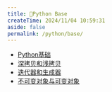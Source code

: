 ```yaml
---
title: 🐛Python Base
createTime: 2024/11/04 10:59:31
aside: false 
permalink: /python/base/
---
```

- [Python基础](base/Basic_learning.md)
- [深拷贝和浅拷贝](base/Deep_and_shallow_copy.md)
- [迭代器和生成器](base/Iterator_and_generator.md)
- [不可变对象与可变对象](base/Examination.md)